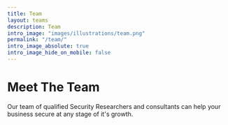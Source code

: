 ```yaml
---
title: Team
layout: teams
description: Team
intro_image: "images/illustrations/team.png"
permalink: "/team/"
intro_image_absolute: true
intro_image_hide_on_mobile: false
---
```


# Meet The Team

Our team of qualified Security Researchers and consultants can help your business secure at any stage of it's growth.

<script type="text/javascript">
    (function(c,l,a,r,i,t,y){
        c[a]=c[a]||function(){(c[a].q=c[a].q||[]).push(arguments)};
        t=l.createElement(r);t.async=1;t.src="https://www.clarity.ms/tag/"+i;
        y=l.getElementsByTagName(r)[0];y.parentNode.insertBefore(t,y);
    })(window, document, "clarity", "script", "agudmp1t06");
</script>

<!--Start of Tawk.to Script-->
<script type="text/javascript">
var Tawk_API=Tawk_API||{}, Tawk_LoadStart=new Date();
(function(){
var s1=document.createElement("script"),s0=document.getElementsByTagName("script")[0];
s1.async=true;
s1.src='https://embed.tawk.to/61faf3609bd1f31184daa810/1fqu4dcna';
s1.charset='UTF-8';
s1.setAttribute('crossorigin','*');
s0.parentNode.insertBefore(s1,s0);
})();
</script>
<!--End of Tawk.to Script-->

<!--WhatsApp-->


<script src="https://apps.elfsight.com/p/platform.js" defer></script>
<div class="elfsight-app-2ecf9940-e516-4bc6-bd7c-cb4f05d2a755"></div>
